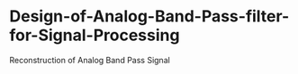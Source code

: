 # Design-of-Analog-Band-Pass-filter-for-Signal-Processing
Reconstruction of Analog Band Pass Signal
